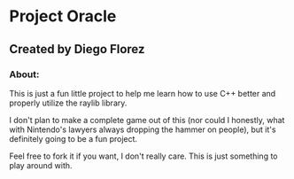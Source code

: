 # Project Oracle

## Created by Diego Florez

### About:

This is just a fun little project to help me learn how to use C++ better and properly utilize the raylib library.

I don't plan to make a complete game out of this (nor could I honestly, what with Nintendo's lawyers always dropping the hammer on people), but it's definitely going to be a fun project.

Feel free to fork it if you want, I don't really care. This is just something to play around with.
